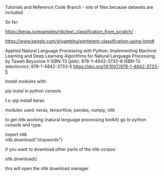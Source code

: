 Tutorials and Reference Code Branch - lots of files because datasets are included 

So far: 

https://keras.io/examples/nlp/text_classification_from_scratch/

https://www.kaggle.com/shyambhu/sentiment-classification-using-lstm#

Applied Natural Language Processing with Python: Implementing Machine Learning and Deep Learning Algorithms for Natural Language Processing, by Taweh Beysolow II
ISBN-13 (pbk): 978-1-4842-3732-8 ISBN-13 (electronic): 978-1-4842-3733-5
https://doi.org/10.1007/978-1-4842-3733-5

Install modules with: 

pip instal <module name> in python console
 
f.x:  pip install keras

modules used:
keras, tensorflow, pandas, numpy, nltk

to get nltk working (natural language processing toolkit) go to python console and type:

 import nltk  
 nltk.download("stopwords") 
 
if you want to download other parts of the nltk corpus: 

 nltk.download()
 
this will open the nltk download manager
